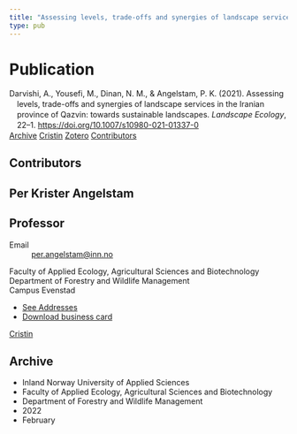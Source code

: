 ```yaml
---
title: "Assessing levels, trade-offs and synergies of landscape services in the Iranian province of Qazvin: towards sustainable landscapes"
type: pub
---
```

<h1>Publication</h1>
<article id="csl-bib-container-WBI9EV7Y" class="csl-bib-container">
  <div class="csl-bib-body" style="line-height: 1.35; padding-left: 1em; text-indent:-1em;">
  <div class="csl-entry">Darvishi, A., Yousefi, M., Dinan, N. M., &amp; Angelstam, P. K. (2021). Assessing levels, trade-offs and synergies of landscape services in the Iranian province of Qazvin: towards sustainable landscapes. <i>Landscape Ecology</i>, 22&#x2013;1. <a href="https://doi.org/10.1007/s10980-021-01337-0">https://doi.org/10.1007/s10980-021-01337-0</a></div>
</div>
  <div class="csl-bib-buttons">
    <a href="#taxonomy-article-WBI9EV7Y" class="csl-bib-button">Archive</a>
    <a href="https://app.cristin.no/results/show.jsf?id=2002088" alt="Cristin URL" class="csl-bib-button">Cristin</a>
    <a href="http://zotero.org/groups/5022929/items/WBI9EV7Y" alt="Zotero URL" class="csl-bib-button">Zotero</a>
    <a href="#contributors-article-WBI9EV7Y" class="csl-bib-button">Contributors</a>
  </div>
  <div id="csl-bib-meta-container-WBI9EV7Y"></div>
</article>
<div id="csl-bib-meta-WBI9EV7Y" class="csl-bib-meta">
  <article id="contributors-article-WBI9EV7Y" class="contributors-article">
    <h1>Contributors</h1>
    <div class="personas">
<div class="vrtx-hinn-person-card">
<div class="photo">
<i class="lar la-user-circle missing-person"></i>
</div>
<div class="info">
<hgroup><h1>Per Krister Angelstam</h1>
<h2>Professor</h2>
</hgroup><dl>
<dt>Email</dt>
<dd>
<a href="mailto:per.angelstam@inn.no">per.angelstam@inn.no</a>
</dd>
</dl>
<p>
Faculty of Applied Ecology, Agricultural Sciences and Biotechnology<br>
Department of Forestry and Wildlife Management<br>
Campus Evenstad
</p>
<ul class="vrtx-hinn-links">
<li><a href="https://www.inn.no/english/find-an-employee/per-angelstam.html#vrtx-hinn-addresses">See Addresses</a></li>
<li><a href="https://www.inn.no/english/find-an-employee/per-angelstam.html?vrtx=vcf">Download business card</a></li>
</ul>
</div>
</div>
<a href="https://app.cristin.no/persons/show.jsf?id=1318014" alt="Cristin URL" class="personas-cristin">Cristin</a>
</div>
  </article>
  <article id="taxonomy-article-WBI9EV7Y" class="taxonomy-article">
    <h1>Archive</h1>
    <ul>
      <li>Inland Norway University of Applied Sciences</li>
      <li>Faculty of Applied Ecology, Agricultural Sciences and Biotechnology</li>
      <li>Department of Forestry and Wildlife Management</li>
      <li>2022</li>
      <li>February</li>
    </ul>
  </article>
</div>
